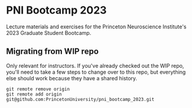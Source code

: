 # PNI Bootcamp 2023

Lecture materials and exercises for the Princeton Neuroscience Institute's 2023 Graduate Student Bootcamp.

## Migrating from WIP repo

Only relevant for instructors. If you've already checked out the WIP repo, you'll need to take a few steps to change over to this repo, but everything else should work because they have a shared history.

```
git remote remove origin
git remote add origin git@github.com:PrincetonUniversity/pni_bootcamp_2023.git
```
